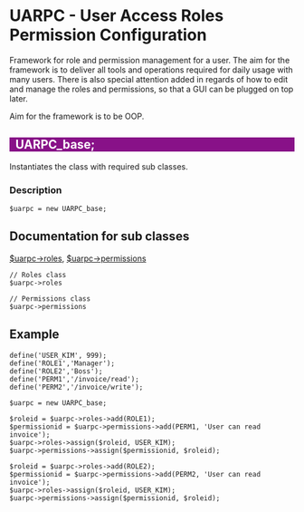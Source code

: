 <style>
dd { margin-left:0;padding-left:0.5em;background-color: #818; color: #fff;}
</style>

# UARPC - User Access Roles Permission Configuration

Framework for role and permission management for a user. The aim for the framework is to deliver all tools and operations required for daily usage with many users. There is also special attention added in regards of how to edit and manage the roles and permissions, so that a GUI can be plugged on top later.

Aim for the framework is to be OOP.

## <dd>**UARPC_base;**</dd>

Instantiates the class with required sub classes.

### **Description**

    $uarpc = new UARPC_base;

## Documentation for sub classes


[\$uarpc->roles](roles.md),
[\$uarpc->permissions](permissions.md)

    // Roles class
    $uarpc->roles

    // Permissions class
    $uarpc->permissions

## Example

```LESS
define('USER_KIM', 999);
define('ROLE1','Manager');
define('ROLE2','Boss');
define('PERM1','/invoice/read');
define('PERM2','/invoice/write');

$uarpc = new UARPC_base;

$roleid = $uarpc->roles->add(ROLE1);
$permissionid = $uarpc->permissions->add(PERM1, 'User can read invoice');
$uarpc->roles->assign($roleid, USER_KIM);
$uarpc->permissions->assign($permissionid, $roleid);

$roleid = $uarpc->roles->add(ROLE2);
$permissionid = $uarpc->permissions->add(PERM2, 'User can read invoice');
$uarpc->roles->assign($roleid, USER_KIM);
$uarpc->permissions->assign($permissionid, $roleid);
```

